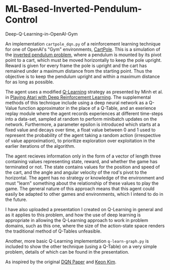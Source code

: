 # ML-Based-Inverted-Pendulum-Control
 Deep-Q-Learning-in-OpenAI-Gym

An implementation `cartpole_dqn.py` of a reinforcement learning technique for one of OpenAI's "Gym" environments, [CartPole](https://github.com/openai/gym/wiki/CartPole-v0). This is a simulation of the [inverted pendulum problem](https://en.wikipedia.org/wiki/Inverted_pendulum), where a pendulum is mounted by its pivot point to a cart, which must be moved horizontally to keep the pole upright. Reward is given for every frame the pole is upright and the cart has remained under a maximum distance from the starting point. Thus the objective is to keep the pendulum upright and within a maximum distance for as long as possible. 

The agent uses a modified [Q-Learning](https://en.wikipedia.org/wiki/Q-learning) strategy as presented by Minh et al. in [Playing Atari with Deep Reinforcement Learning](https://www.cs.toronto.edu/~vmnih/docs/dqn.pdf). The supplemental methods of this technique include using a deep neural network as a Q-Value function approximator in the place of a Q-Table, and an exerience replay module where the agent records experiences at different time-steps into a data-set, sampled at random to perform minibatch updates on the network. Furthermore, a parameter epsilon is introduced which starts at a fixed value and decays over time, a float value between 0 and 1 used to represent the probability of the agent taking a random action (irrespective of value approximation), to prioritize exploration over exploitation in the earlier iterations of the algorithm. 

The agent recieves information only in the form of a vector of length three containing values representing state, reward, and whether the game has terminated or not. The state contains values for the position and speed of the cart, and the angle and angular velocity of the rod's pivot to the horizontal. The agent has no strategy or knowledge of the environment and must "learn" something about the relationship of these values to play the game. The general nature of this approach means that this agent could easily be adapted to other games and environments, which I intend to do in the future. 

I have also uploaded a presentation I created on Q-Learning in general and as it applies to this problem, and how the use of deep learning is appropriate in allowing the Q-Learning approach to work in problem domains, such as this one, where the size of the action-state space renders the traditional method of Q-Tables unfeasible. 

Another, more basic Q-Learning implementation `q-learn-graph.py` is included to show the other technique (using a Q-Table) on a very simple problem, details of which can be found in the presentation. 

As inspired by the original [DQN Paper](https://www.cs.toronto.edu/~vmnih/docs/dqn.pdf) and [Keon Kim](https://github.com/keon).

